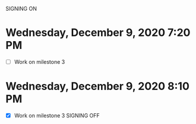 SIGNING ON
# Wednesday, December 9, 2020 7:20 PM
- [ ] Work on milestone 3


# Wednesday, December 9, 2020 8:10 PM
- [x] Work on milestone 3
SIGNING OFF